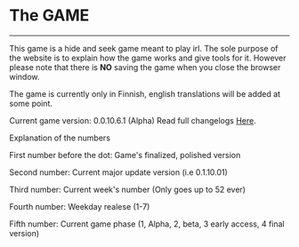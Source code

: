 # The GAME
----------------------------------------
This game is a hide and seek game meant to play irl. The sole purpose of the website is to explain how the game works and give tools for it. However please note that there is **NO** saving the game when you close the browser window.

The game is currently only in Finnish, english translations will be added at some point.

Current game version:
0.0.10.6.1 (Alpha)
Read full changelogs [Here](https://mythreon.github.io/Peli/changelogs.html).


Explanation of the numbers

First number before the dot: Game's finalized, polished version

Second number: Current major update version (i.e 0.1.10.01)

Third number: Current week's number (Only goes up to 52 ever)

Fourth number: Weekday realese (1-7)

Fifth number: Current game phase (1, Alpha, 2, beta, 3 early access, 4 final version)

